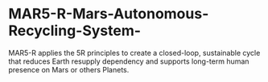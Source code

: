 # MAR5-R-Mars-Autonomous-Recycling-System-
MAR5-R applies the 5R principles to create a closed-loop, sustainable cycle that reduces Earth resupply dependency and supports long-term human presence on Mars or others Planets.
